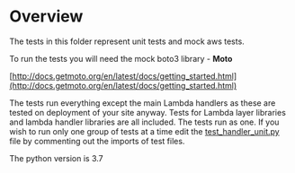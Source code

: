 # Overview

The tests in this folder represent unit tests and mock aws tests. 

To run the tests you will need the mock boto3 library - **Moto**

[http://docs.getmoto.org/en/latest/docs/getting_started.html](http://docs.getmoto.org/en/latest/docs/getting_started.html)

The tests run everything except the main Lambda handlers as these are tested on deployment of your site anyway. Tests for Lambda layer libraries and lambda handler libraries are all included. The tests run as one. If you wish to run only one group of tests at a time edit the [test_handler_unit.py](test_handler_unit.py) file by commenting out the imports of test files.

The python version is 3.7
